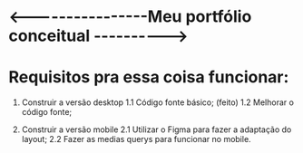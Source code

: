 # <----------------Meu portfólio conceitual ---------->

# Requisitos pra essa coisa funcionar:

1. Construir a versão desktop 
 1.1 Código fonte básico; (feito)
 1.2 Melhorar o código fonte;

2. Construir a versão mobile 
 2.1 Utilizar o Figma para fazer a adaptação do layout;
 2.2 Fazer as medias querys para funcionar no mobile. 



